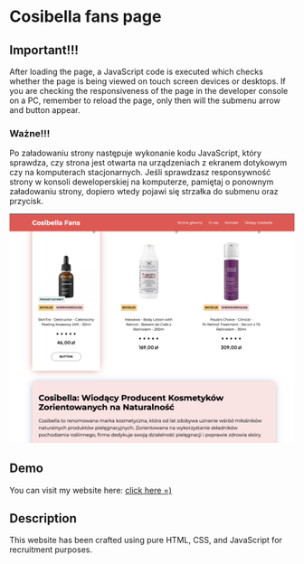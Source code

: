 # Cosibella fans page

## Important!!!

After loading the page, a JavaScript code is executed which checks whether the page is being viewed on touch screen devices or desktops. If you are checking the responsiveness of the page in the developer console on a PC, remember to reload the page, only then will the submenu arrow and button appear.

### Ważne!!!

Po załadowaniu strony następuje wykonanie kodu JavaScript, który sprawdza, czy strona jest otwarta na urządzeniach z ekranem dotykowym czy na komputerach stacjonarnych. Jeśli sprawdzasz responsywność strony w konsoli deweloperskiej na komputerze, pamiętaj o ponownym załadowaniu strony, dopiero wtedy pojawi się strzałka do submenu oraz przycisk.

![Project Screenshot](/images/readme.png)

## Demo

You can visit my website here: [click here =)](https://andriistafiniak.github.io/fans-page/)

## Description

This website has been crafted using pure HTML, CSS, and JavaScript for recruitment purposes.
